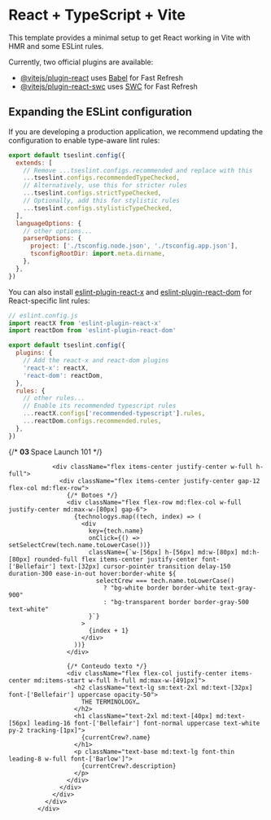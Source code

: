 # React + TypeScript + Vite

This template provides a minimal setup to get React working in Vite with HMR and some ESLint rules.

Currently, two official plugins are available:

- [@vitejs/plugin-react](https://github.com/vitejs/vite-plugin-react/blob/main/packages/plugin-react) uses [Babel](https://babeljs.io/) for Fast Refresh
- [@vitejs/plugin-react-swc](https://github.com/vitejs/vite-plugin-react/blob/main/packages/plugin-react-swc) uses [SWC](https://swc.rs/) for Fast Refresh

## Expanding the ESLint configuration

If you are developing a production application, we recommend updating the configuration to enable type-aware lint rules:

```js
export default tseslint.config({
  extends: [
    // Remove ...tseslint.configs.recommended and replace with this
    ...tseslint.configs.recommendedTypeChecked,
    // Alternatively, use this for stricter rules
    ...tseslint.configs.strictTypeChecked,
    // Optionally, add this for stylistic rules
    ...tseslint.configs.stylisticTypeChecked,
  ],
  languageOptions: {
    // other options...
    parserOptions: {
      project: ['./tsconfig.node.json', './tsconfig.app.json'],
      tsconfigRootDir: import.meta.dirname,
    },
  },
})
```

You can also install [eslint-plugin-react-x](https://github.com/Rel1cx/eslint-react/tree/main/packages/plugins/eslint-plugin-react-x) and [eslint-plugin-react-dom](https://github.com/Rel1cx/eslint-react/tree/main/packages/plugins/eslint-plugin-react-dom) for React-specific lint rules:

```js
// eslint.config.js
import reactX from 'eslint-plugin-react-x'
import reactDom from 'eslint-plugin-react-dom'

export default tseslint.config({
  plugins: {
    // Add the react-x and react-dom plugins
    'react-x': reactX,
    'react-dom': reactDom,
  },
  rules: {
    // other rules...
    // Enable its recommended typescript rules
    ...reactX.configs['recommended-typescript'].rules,
    ...reactDom.configs.recommended.rules,
  },
})
```




<div className="flex flex-row justify-center items-center h-full max-w-[1110px] w-full md:pl-[165px] justify-center">
              <div className="flex flex-col md:flex-col justify-between flex-1 w-full h-full px-[24px] sm:px-[127px] md:px-0">
                {/* <span className="tracking-[4px] text-base sm:text-xl md:text-[28px] font-['Barlow_Condensed'] uppercase text-white mt-4">
                  <strong className="pr-2 font-bold opacity-30">03 </strong>
                  Space Launch 101
                </span> */}

                <div className="flex items-center justify-center w-full h-full">
                  <div className="flex items-center justify-center gap-12 flex-col md:flex-row">
                    {/* Botoes */}
                    <div className="flex flex-row md:flex-col w-full justify-center md:max-w-[80px] gap-6">
                      {technologys.map((tech, index) => (
                        <div
                          key={tech.name}
                          onClick={() => setSelectCrew(tech.name.toLowerCase())}
                          className={`w-[56px] h-[56px] md:w-[80px] md:h-[80px] rounded-full flex items-center justify-center font-['Bellefair'] text-[32px] cursor-pointer transition delay-150 duration-300 ease-in-out hover:border-white ${
                            selectCrew === tech.name.toLowerCase()
                              ? "bg-white border border-white text-gray-900"
                              : "bg-transparent border border-gray-500 text-white"
                          }`}
                        >
                          {index + 1}
                        </div>
                      ))}
                    </div>

                    {/* Conteudo texto */}
                    <div className="flex flex-col justify-center items-center md:items-start w-full h-full md:max-w-[491px]">
                      <h2 className="text-lg sm:text-2xl md:text-[32px] font-['Bellefair'] uppercase opacity-50">
                        THE TERMINOLOGY…
                      </h2>
                      <h1 className="text-2xl md:text-[40px] md:text-[56px] leading-16 font-['Bellefair'] font-normal uppercase text-white py-2 tracking-[1px]">
                        {currentCrew?.name}
                      </h1>
                      <p className="text-base md:text-lg font-thin leading-8 w-full font-['Barlow']">
                        {currentCrew?.description}
                      </p>
                    </div>
                  </div>
                </div>
              </div>
            </div>